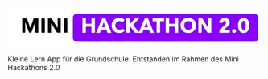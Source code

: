 
![Mink Hackathon 2.0 Logo](https://raw.githubusercontent.com/Kleine-Lern-App/.github/refs/heads/main/1000035783-removebg-preview.png)

Kleine Lern App für die Grundschule. Entstanden im Rahmen des Mini Hackathons 2.0
